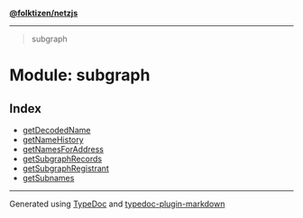 [**@folktizen/netzjs**](../README.md)

---

> subgraph

# Module: subgraph

## Index

- [getDecodedName](function.getDecodedName.md)
- [getNameHistory](function.getNameHistory.md)
- [getNamesForAddress](function.getNamesForAddress.md)
- [getSubgraphRecords](function.getSubgraphRecords.md)
- [getSubgraphRegistrant](function.getSubgraphRegistrant.md)
- [getSubnames](function.getSubnames.md)

---

Generated using [TypeDoc](https://typedoc.org/) and [typedoc-plugin-markdown](https://www.npmjs.com/package/typedoc-plugin-markdown)
